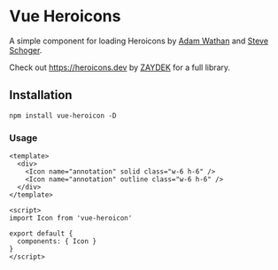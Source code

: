 # Vue Heroicons

A simple component for loading Heroicons by [Adam Wathan](https://twitter.com/adamwathan) and [Steve Schoger](https://twitter.com/steveschoger).

Check out https://heroicons.dev by [ZAYDEK](https://twitter.com/username_ZAYDEK) for a full library.

## Installation
```
npm install vue-heroicon -D
```

### Usage
```
<template>
  <div>
    <Icon name="annotation" solid class="w-6 h-6" />
    <Icon name="annotation" outline class="w-6 h-6" />
  </div>
</template>

<script>
import Icon from 'vue-heroicon'

export default {
  components: { Icon }
}
</script>
```
